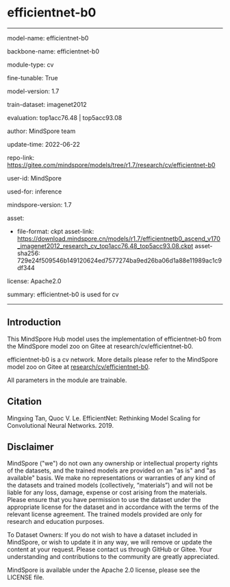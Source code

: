 # efficientnet-b0

---

model-name: efficientnet-b0

backbone-name: efficientnet-b0

module-type: cv

fine-tunable: True

model-version: 1.7

train-dataset: imagenet2012

evaluation: top1acc76.48 | top5acc93.08

author: MindSpore team

update-time: 2022-06-22

repo-link: <https://gitee.com/mindspore/models/tree/r1.7/research/cv/efficientnet-b0>

user-id: MindSpore

used-for: inference

mindspore-version: 1.7

asset:

-
    file-format: ckpt
    asset-link: <https://download.mindspore.cn/models/r1.7/efficientnetb0_ascend_v170_imagenet2012_research_cv_top1acc76.48_top5acc93.08.ckpt>
    asset-sha256: 729e24f509546b149120624ed7577274ba9ed26ba06d1a88e11989ac1c9df344

license: Apache2.0

summary: efficientnet-b0 is used for cv

---

## Introduction

This MindSpore Hub model uses the implementation of efficientnet-b0 from the MindSpore model zoo on Gitee at research/cv/efficientnet-b0.

efficientnet-b0 is a cv network. More details please refer to the MindSpore model zoo on Gitee at [research/cv/efficientnet-b0](https://gitee.com/mindspore/models/blob/r1.7/research/cv/efficientnet-b0/README_CN.md).

All parameters in the module are trainable.

## Citation

Mingxing Tan, Quoc V. Le. EfficientNet: Rethinking Model Scaling for Convolutional Neural Networks. 2019.

## Disclaimer

MindSpore ("we") do not own any ownership or intellectual property rights of the datasets, and the trained models are provided on an "as is" and "as available" basis. We make no representations or warranties of any kind of the datasets and trained models (collectively, “materials”) and will not be liable for any loss, damage, expense or cost arising from the materials. Please ensure that you have permission to use the dataset under the appropriate license for the dataset and in accordance with the terms of the relevant license agreement. The trained models provided are only for research and education purposes.

To Dataset Owners: If you do not wish to have a dataset included in MindSpore, or wish to update it in any way, we will remove or update the content at your request. Please contact us through GitHub or Gitee. Your understanding and contributions to the community are greatly appreciated.

MindSpore is available under the Apache 2.0 license, please see the LICENSE file.
